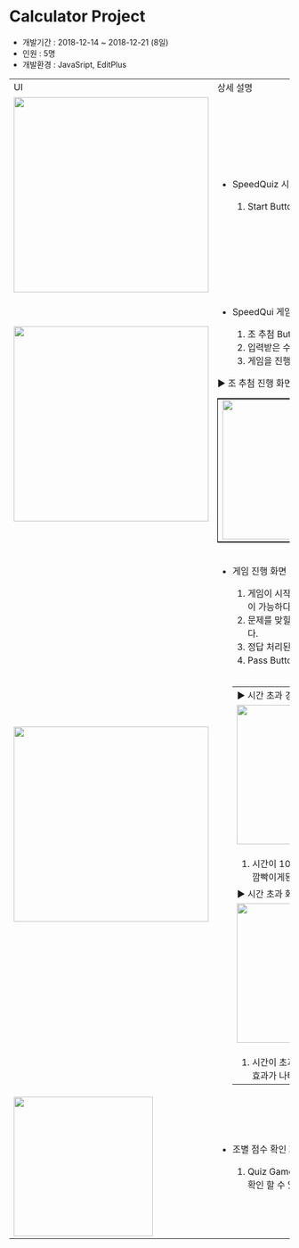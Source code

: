 <h1>Calculator Project</h1>
<ul>
  <li>개발기간 : 2018-12-14 ~ 2018-12-21 (8일)</li>
  <li>인원 : 5명</li>
  <li>개발환경 : JavaSript, EditPlus</li>
</ul>
<table>
  <tr>
    <td>UI</td>
    <td>상세 설명</td>
  </tr>
  <tr>
    <td>
      <img src="https://blogfiles.pstatic.net/MjAxOTA1MDdfMjAw/MDAxNTU3MjE1NTI2NzM1.zV0TLlQn3iWqm1tC5Ne5MWWzcLiIZXOJiel2jzTNI4Ig.TuAdKGUp-ax1EWp-_8KBomLGPPjzlv90K_H1SF3TyoAg.PNG.phh_92/main_%ED%99%94%EB%A9%B4.png?type=w2" width="350px"/>
    </td>
    <td>
      <ul>
        <li>SpeedQuiz 시작 화면</li>
        <ol>
          <li>Start Button Click 시 게임 진행 화면으로 넘어감</li>
        </ol>
      </ul>
    </td>
  </tr>
   <tr>
    <td>
      <img src="https://blogfiles.pstatic.net/MjAxOTA1MDdfMjc5/MDAxNTU3MjE1NTI3NTQ4.OcUvzOFDGMvD21R0s7i-C7fZvWse41tjW8tjQ2oAyCAg.XsFQi8RlDy7LOognagRwsM5HQ1D0VKiXHf9znV3_ffUg.PNG.phh_92/Quiz_%ED%99%94%EB%A9%B4.png?type=w2" width="350px"/>
    </td>
    <td>
      <ul>
        <li>SpeedQui 게임 화면</li>
        <ol>
          <li>조 추첨 Button 을 눌러 참여할 Team 개수를 입력</li>
          <li>입력받은 수의 범위에서 난수 출력하여 게임을 진행할 조를 추출</li>
          <li>게임을 진행할때 조 추첨을 하지 않으면 게임이 진행 될 수 없음</li>
        </ol>
      </ul>
      <table style="border:1px solid black">
        <tr>▶ 조 추첨 진행 화면</tr>
        <tr>
          <td>
            <img src="https://blogfiles.pstatic.net/MjAxOTA1MDdfNTYg/MDAxNTU3MjE1NTU0MjQ2.FDE-h8vYDDki3UQKubHzIl3C0LDGZMqRcObQqjpO92og.8tG-xNzbjP9yweG6mZPf3htTje0lJ0a3q55CYlCCgB4g.PNG.phh_92/%EC%A1%B0_%EC%B6%94%EC%B2%A8.png?type=w2" width="250px"/>
          </td>
          <td>
            <img src="https://blogfiles.pstatic.net/MjAxOTA1MDdfMjM1/MDAxNTU3MjE1NTU1Mjg3.XzTxFpJi_WuAfPhyCqLZzPJcVoJ0oKLT5wDqBej0a6wg.ZFhzKCSHSVYPi-XMuZwh41NFb_AiRZPRmJs6azFaoTIg.PNG.phh_92/%EC%A1%B0%EC%B6%94%EC%B2%A8_2.png?type=w2" width="250px"/>
          </td>
        </tr>
      </table>
     <tr>
      <td>
        <img src="https://blogfiles.pstatic.net/MjAxOTA1MDdfMTA4/MDAxNTU3MjE1NTI4MjM4.c0Yl-uRNh1YGY6kx2SxGbRCMk1BpYe4nJof4e-uqawwg.waoN3VmXdd5fl5VrhnuOP7yfh3zeFMCNw8La9kjgA2kg.PNG.phh_92/Score.png?type=w2" width="350px"/>
      </td>
      <td>
        <ul>
          <li>게임 진행 화면</li>
          <ol>
            <li>게임이 시작되면 타이머가 가동된다, 타이머의 시간은 Code 내에서 수정이 가능하다</li>
            <li>문제를 맞힐시 다음(정답) Button 을 누른다. Score 는 10점씩 증가한다.</li>
            <li>정답 처리된 문제는 다시 재출제되지 않는다.</li>
            <li>Pass Button 을 누를시 Score 는 증가하지 않으며 문제가 넘어간다</li>
          </ol>
          <br>
          <table>
            <tr>
              <td>
              ▶ 시간 초과 경고화면
              </td>
            </tr>
            <tr>
              <td>
                <img src="https://blogfiles.pstatic.net/MjAxOTA1MDdfMTg5/MDAxNTU3MjE1NTMwNDk2.CJRqh90cjNtNjd97TCPXrPWPOSOeJeWAxxMcV2DAbR4g.d15sivBul78yjLGhm9PeR1Mjx07OPx-M9DCp6Hs914og.PNG.phh_92/%EC%8B%9C%EA%B0%84%EC%B4%88%EA%B3%BC_%EA%B2%BD%EA%B3%A0_%ED%9A%A8%EA%B3%BC.png?type=w2" width="250px"/>
              </td>
            </tr>
            <tr>
              <td>
                <ol>
                  <li>시간이 10초 이하로 남게 된다면 위 이미지와 같이 화면이 붉은색으로 깜빡이게된다.</li>
                </ol>
              </td>
            </tr>
            <tr>
              <td>▶ 시간 초과 화면</td>
            </tr>
            <tr>
              <td>
                <img src="https://blogfiles.pstatic.net/MjAxOTA1MDdfMjQ0/MDAxNTU3MjE1NTI5MDEw.wDrTxAUE-8uLWBQM3XOFF64Aj-9MwDbwmoDL5AgLSzYg.7vNTZ25_hqWPrHxnQllNnAzjW71WZIVv_pKqq6o55yIg.PNG.phh_92/Timeover_%ED%99%94%EB%A9%B4.png?type=w2" width="250px"/>
              </td>
            </tr>
            <tr>
              <td>
                <ol>
                  <li>시간이 초과되면 위 이미지와 같이 해골 이미지가 화면을 돌아다니는 효과가 나타난다.</li>
                </ol>
              </td>
            </tr>
          </table>         
        </ul>
      </td>
    </tr>
    </td>
  </tr>
  <tr>
    <td>
      <img src="https://blogfiles.pstatic.net/MjAxOTA1MDdfMiAg/MDAxNTU3MjE1NTU1MDQ3.UQAjrJHZPWjMr2KNYdX-t5jL3FUTUqQWPMiiMb0Bda4g.TRJ12_K-KlMZf_lcoKByKzY1jUeH-uR6TQC2OpjXrIgg.PNG.phh_92/%EC%A1%B0%EB%B3%84_Score_%EB%B9%84%EA%B5%90_%ED%99%94%EB%A9%B4.png?type=w2" width="250px"/>
    </td>
    <td>
      <ul>
        <li>조별 점수 확인 화면</li>
        <ol>
          <li>Quiz Game 이 끝나고 Score 에 마우스를 올려놓으면 각 팀별로 점수를 확인 할 수 있는 div 가 나타난다.</li>
        </ol>
      </ul>
    </td>
  </tr>
</table>
